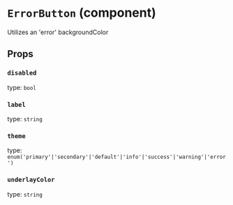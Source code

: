 `ErrorButton` (component)
=========================

Utilizes an 'error' backgroundColor

Props
-----

### `disabled`

type: `bool`


### `label`

type: `string`


### `theme`

type: `enum('primary'|'secondary'|'default'|'info'|'success'|'warning'|'error')`


### `underlayColor`

type: `string`

